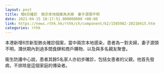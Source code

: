 ```yaml
---
layout: post
title: 增6宗確診　兩宗本地個案為夫婦　妻子源頭不明
date: 2021-04-15 18:17:51.000000000 +08:00
link: https://news.rthk.hk/rthk/ch/component/k2/1585982-20210415.htm
categories: rthk
---
```


本港新增6宗新型肺炎確診個案，當中兩宗本地感染，患者為一對夫婦，妻子源頭不明，潛伏期內到過多間食肆和商戶購物、以及與多名親友聚會。

衞生防護中心說，患者其餘5名家人亦初步確診，包括女患者的父親，他首先發病，不排除是這個家庭的傳染者。
